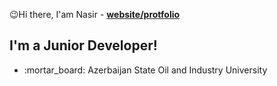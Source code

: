 :wink:Hi there, I'am Nasir - <strong>[website/protfolio](https://www.google.com)</strong>
<div>
  <h2>I'm a Junior Developer!</h2> 
</div>
<ul>
  <li> :mortar_board: Azerbaijan State Oil and Industry University </li>
